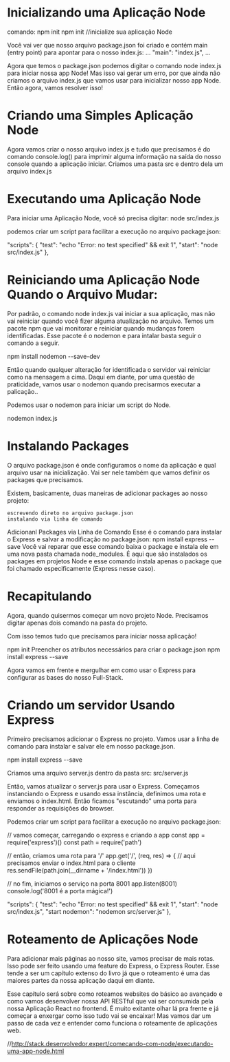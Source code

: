 # Inicializando uma Aplicação Node

comando: npm init
npm init //inicialize sua aplicação Node

Você vai ver que nosso arquivo package.json foi criado e contém
main (entry point) para apontar para o nosso index.js:
...
"main": "index.js",
...

Agora que temos o package.json podemos digitar o comando node index.js
para iniciar nossa app Node! Mas isso vai gerar um erro, por que ainda não criamos o arquivo index.js que vamos usar para inicializar nosso app Node. Então agora, vamos resolver isso!

# Criando uma Simples Aplicação Node

Agora vamos criar o nosso arquivo index.js e tudo que precisamos é do comando console.log() para imprimir alguma informação na saída do nosso console quando a aplicação iniciar.
Criamos uma pasta src e dentro dela um arquivo index.js

# Executando uma Aplicação Node

Para iniciar uma Aplicação Node, você só precisa digitar:
node src/index.js

podemos criar um script para facilitar a execução no arquivo package.json:

"scripts": {
    "test": "echo \"Error: no test specified\" && exit 1",
    "start": "node src/index.js"
  },

# Reiniciando uma Aplicação Node Quando o Arquivo Mudar:
Por padrão, o comando node index.js vai iniciar a sua aplicação, mas não vai reiniciar quando você fizer alguma atualização no arquivo. 
Temos um pacote npm que vai monitorar e reiniciar quando mudanças forem identificadas. Esse pacote é o nodemon e para intalar basta seguir o comando a seguir.

npm install nodemon --save-dev

Então quando qualquer alteração for identificada o servidor vai reiniciar como na mensagem a cima. Daqui em diante, por uma questão de praticidade, vamos usar o nodemon quando precisarmos executar a palicação..

Podemos usar o nodemon para iniciar um script do Node.

nodemon index.js

# Instalando Packages

O arquivo package.json é onde configuramos o nome da aplicação e qual arquivo usar na inicialização. Vai ser nele também que vamos definir os packages que precisamos.

Existem, basicamente, duas maneiras de adicionar packages ao nosso projeto:

    escrevendo direto no arquivo package.json
    instalando via linha de comando

Adicionanl Packages via Linha de Comando
Esse é o comando para instalar o Express e salvar a modificação no package.json:
npm install express --save
Você vai reparar que esse comando baixa o package e instala ele em uma nova pasta chamada node_modules. É aqui que são instalados os packages em projetos Node e esse comando instala apenas o package que foi chamado especificamente (Express nesse caso).

# Recapitulando

Agora, quando quisermos começar um novo projeto Node. Precisamos digitar apenas dois comando na pasta do projeto.

Com isso temos tudo que precisamos para iniciar nossa aplicação!

 npm init
  Preencher os atributos necessários para criar o package.json
 npm install express --save

 Agora vamos em frente e mergulhar em como usar o Express para configurar as bases do nosso Full-Stack.

 # Criando um servidor Usando Express

 Primeiro precisamos adicionar o Express no projeto. Vamos usar a linha de comando para instalar e salvar ele em nosso package.json.

npm install express --save

Criamos uma arquivo server.js dentro da pasta src:
src/server.js

Então, vamos atualizar o server.js para usar o Express. Começamos instanciando o Express e usando essa instância, definimos uma rota e enviamos o index.html. Então ficamos "escutando" uma porta para responder as requisições do browser.

Podemos criar um script para facilitar a execução no arquivo package.json:

// vamos começar, carregando o express e criando a app
const app = require('express')()
const path = require('path')

// então, criamos uma rota para '/'
app.get('/', (req, res) => {
  // aqui precisamos enviar o index.html para o cliente
  res.sendFile(path.join(__dirname + '/index.html'))
})

// no fim, iniciamos o serviço na porta 8001
app.listen(8001)
console.log('8001 é a porta mágica!')

"scripts": {
    "test": "echo \"Error: no test specified\" && exit 1",
    "start": "node src/index.js",
    "start nodemon": "nodemon src/server.js"
  },



# Roteamento de Aplicações Node

Para adicionar mais páginas ao nosso site, vamos precisar de mais rotas. Isso pode ser feito usando uma feature do Express, o Express Router. Esse tende a ser um capítulo extenso do livro já que o roteamento é uma das maiores partes da nossa aplicação daqui em diante.

Esse capítulo será sobre como roteamos websites do básico ao avançado e como vamos desenvolver nossa API RESTful que vai ser consumida pela nossa Aplicação React no frontend. É muito exitante olhar lá pra frente e já começar a enxergar como isso tudo vai se encaixar! Mas vamos dar um passo de cada vez e entender como funciona o roteamente de aplicações web.



//http://stack.desenvolvedor.expert/comecando-com-node/executando-uma-app-node.html
